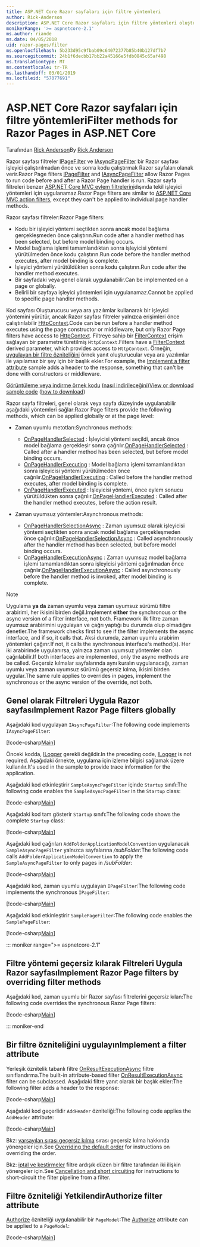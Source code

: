 ```yaml
---
title: ASP.NET Core Razor sayfaları için filtre yöntemleri
author: Rick-Anderson
description: ASP.NET Core Razor sayfaları için filtre yöntemleri oluşturmayı öğrenin.
monikerRange: '>= aspnetcore-2.1'
ms.author: riande
ms.date: 04/05/2018
uid: razor-pages/filter
ms.openlocfilehash: 5b233d95c9fbab09c64072377b85b40b127df7b7
ms.sourcegitcommit: 24b1f6decbb17bb22a45166e5fdb0845c65af498
ms.translationtype: MT
ms.contentlocale: tr-TR
ms.lasthandoff: 03/01/2019
ms.locfileid: "57077691"
---
```

# <a name="filter-methods-for-razor-pages-in-aspnet-core"></a><span data-ttu-id="13cfe-103">ASP.NET Core Razor sayfaları için filtre yöntemleri</span><span class="sxs-lookup"><span data-stu-id="13cfe-103">Filter methods for Razor Pages in ASP.NET Core</span></span>

<span data-ttu-id="13cfe-104">Tarafından [Rick Anderson](https://twitter.com/RickAndMSFT)</span><span class="sxs-lookup"><span data-stu-id="13cfe-104">By [Rick Anderson](https://twitter.com/RickAndMSFT)</span></span>

<span data-ttu-id="13cfe-105">Razor sayfası filtreler [IPageFilter](/dotnet/api/microsoft.aspnetcore.mvc.filters.ipagefilter?view=aspnetcore-2.0) ve [IAsyncPageFilter](/dotnet/api/microsoft.aspnetcore.mvc.filters.iasyncpagefilter?view=aspnetcore-2.0) bir Razor sayfası işleyici çalıştırılmadan önce ve sonra kodu çalıştırmak Razor sayfaları olanak verir.</span><span class="sxs-lookup"><span data-stu-id="13cfe-105">Razor Page filters [IPageFilter](/dotnet/api/microsoft.aspnetcore.mvc.filters.ipagefilter?view=aspnetcore-2.0) and [IAsyncPageFilter](/dotnet/api/microsoft.aspnetcore.mvc.filters.iasyncpagefilter?view=aspnetcore-2.0) allow Razor Pages to run code before and after a Razor Page handler is run.</span></span> <span data-ttu-id="13cfe-106">Razor sayfa filtreleri benzer [ASP.NET Core MVC eylem filtrelerini](xref:mvc/controllers/filters#action-filters)dışında tekil işleyici yöntemleri için uygulanamaz.</span><span class="sxs-lookup"><span data-stu-id="13cfe-106">Razor Page filters are similar to [ASP.NET Core MVC action filters](xref:mvc/controllers/filters#action-filters), except they can't be applied to individual page handler methods.</span></span> 

<span data-ttu-id="13cfe-107">Razor sayfası filtreler:</span><span class="sxs-lookup"><span data-stu-id="13cfe-107">Razor Page filters:</span></span>

* <span data-ttu-id="13cfe-108">Kodu bir işleyici yöntemi seçtikten sonra ancak model bağlama gerçekleşmeden önce çalıştırın.</span><span class="sxs-lookup"><span data-stu-id="13cfe-108">Run code after a handler method has been selected, but before model binding occurs.</span></span>
* <span data-ttu-id="13cfe-109">Model bağlama işlemi tamamlandıktan sonra işleyicisi yöntemi yürütülmeden önce kodu çalıştırın.</span><span class="sxs-lookup"><span data-stu-id="13cfe-109">Run code before the handler method executes, after model binding is complete.</span></span>
* <span data-ttu-id="13cfe-110">İşleyici yöntemi yürütüldükten sonra kodu çalıştırın.</span><span class="sxs-lookup"><span data-stu-id="13cfe-110">Run code after the handler method executes.</span></span>
* <span data-ttu-id="13cfe-111">Bir sayfadaki veya genel olarak uygulanabilir.</span><span class="sxs-lookup"><span data-stu-id="13cfe-111">Can be implemented on a page or globally.</span></span>
* <span data-ttu-id="13cfe-112">Belirli bir sayfaya işleyici yöntemleri için uygulanamaz.</span><span class="sxs-lookup"><span data-stu-id="13cfe-112">Cannot be applied to specific page handler methods.</span></span>

<span data-ttu-id="13cfe-113">Kod sayfası Oluşturucusu veya ara yazılımlar kullanarak bir işleyici yöntemini yürütür, ancak Razor sayfası filtreler yalnızca erişimleri önce çalıştırılabilir [HttpContext](/dotnet/api/microsoft.aspnetcore.mvc.razorpages.pagemodel.httpcontext?view=aspnetcore-2.0#Microsoft_AspNetCore_Mvc_RazorPages_PageModel_HttpContext).</span><span class="sxs-lookup"><span data-stu-id="13cfe-113">Code can be run before a handler method executes using the page constructor or middleware, but only Razor Page filters have access to [HttpContext](/dotnet/api/microsoft.aspnetcore.mvc.razorpages.pagemodel.httpcontext?view=aspnetcore-2.0#Microsoft_AspNetCore_Mvc_RazorPages_PageModel_HttpContext).</span></span> <span data-ttu-id="13cfe-114">Filtreye sahip bir [FilterContext](/dotnet/api/microsoft.aspnetcore.mvc.filters.filtercontext?view=aspnetcore-2.0) erişim sağlayan bir parametre türetilmiş `HttpContext`.</span><span class="sxs-lookup"><span data-stu-id="13cfe-114">Filters have a [FilterContext](/dotnet/api/microsoft.aspnetcore.mvc.filters.filtercontext?view=aspnetcore-2.0) derived parameter, which provides access to `HttpContext`.</span></span> <span data-ttu-id="13cfe-115">Örneğin, [uygulayan bir filtre özniteliğini](#ifa) örnek yanıt oluşturucular veya ara yazılımlar ile yapılamaz bir şey için bir başlık ekler.</span><span class="sxs-lookup"><span data-stu-id="13cfe-115">For example, the [Implement a filter attribute](#ifa) sample adds a header to the response, something that can't be done with constructors or middleware.</span></span>

<span data-ttu-id="13cfe-116">[Görüntüleme veya indirme örnek kodu](https://github.com/aspnet/Docs/tree/master/aspnetcore/razor-pages/filter/sample/PageFilter) ([nasıl indirileceğini](xref:index#how-to-download-a-sample))</span><span class="sxs-lookup"><span data-stu-id="13cfe-116">[View or download sample code](https://github.com/aspnet/Docs/tree/master/aspnetcore/razor-pages/filter/sample/PageFilter) ([how to download](xref:index#how-to-download-a-sample))</span></span>

<span data-ttu-id="13cfe-117">Razor sayfa filtreleri, genel olarak veya sayfa düzeyinde uygulanabilir aşağıdaki yöntemleri sağlar:</span><span class="sxs-lookup"><span data-stu-id="13cfe-117">Razor Page filters provide the following methods, which can be applied globally or at the page level:</span></span>

* <span data-ttu-id="13cfe-118">Zaman uyumlu metotları:</span><span class="sxs-lookup"><span data-stu-id="13cfe-118">Synchronous methods:</span></span>

    * <span data-ttu-id="13cfe-119">[OnPageHandlerSelected](/dotnet/api/microsoft.aspnetcore.mvc.filters.ipagefilter.onpagehandlerselected?view=aspnetcore-2.0) : İşleyicisi yöntemi seçildi, ancak önce model bağlama gerçekleşir sonra çağrılır.</span><span class="sxs-lookup"><span data-stu-id="13cfe-119">[OnPageHandlerSelected](/dotnet/api/microsoft.aspnetcore.mvc.filters.ipagefilter.onpagehandlerselected?view=aspnetcore-2.0) : Called after a handler method has been selected, but before model binding occurs.</span></span>
    * <span data-ttu-id="13cfe-120">[OnPageHandlerExecuting](/dotnet/api/microsoft.aspnetcore.mvc.filters.ipagefilter.onpagehandlerexecuting?view=aspnetcore-2.0) : Model bağlama işlemi tamamlandıktan sonra işleyicisi yöntemi yürütülmeden önce çağrılır.</span><span class="sxs-lookup"><span data-stu-id="13cfe-120">[OnPageHandlerExecuting](/dotnet/api/microsoft.aspnetcore.mvc.filters.ipagefilter.onpagehandlerexecuting?view=aspnetcore-2.0) : Called before the handler method executes, after model binding is complete.</span></span>
    * <span data-ttu-id="13cfe-121">[OnPageHandlerExecuted](/dotnet/api/microsoft.aspnetcore.mvc.filters.ipagefilter.onpagehandlerexecuted?view=aspnetcore-2.0) : İşleyicisi yöntemi, önce eylem sonucu yürütüldükten sonra çağrılır.</span><span class="sxs-lookup"><span data-stu-id="13cfe-121">[OnPageHandlerExecuted](/dotnet/api/microsoft.aspnetcore.mvc.filters.ipagefilter.onpagehandlerexecuted?view=aspnetcore-2.0) : Called after the handler method executes, before the action result.</span></span>

* <span data-ttu-id="13cfe-122">Zaman uyumsuz yöntemler:</span><span class="sxs-lookup"><span data-stu-id="13cfe-122">Asynchronous methods:</span></span>

    * <span data-ttu-id="13cfe-123">[OnPageHandlerSelectionAsync](/dotnet/api/microsoft.aspnetcore.mvc.filters.iasyncpagefilter.onpagehandlerselectionasync?view=aspnetcore-2.0) : Zaman uyumsuz olarak işleyicisi yöntemi seçtikten sonra ancak model bağlama gerçekleşmeden önce çağrılır.</span><span class="sxs-lookup"><span data-stu-id="13cfe-123">[OnPageHandlerSelectionAsync](/dotnet/api/microsoft.aspnetcore.mvc.filters.iasyncpagefilter.onpagehandlerselectionasync?view=aspnetcore-2.0) : Called asynchronously after the handler method has been selected, but before model binding occurs.</span></span>
    * <span data-ttu-id="13cfe-124">[OnPageHandlerExecutionAsync](/dotnet/api/microsoft.aspnetcore.mvc.filters.iasyncpagefilter.onpagehandlerexecutionasync?view=aspnetcore-2.0) : Zaman uyumsuz model bağlama işlemi tamamlandıktan sonra işleyicisi yöntemi çağırılmadan önce çağrılır.</span><span class="sxs-lookup"><span data-stu-id="13cfe-124">[OnPageHandlerExecutionAsync](/dotnet/api/microsoft.aspnetcore.mvc.filters.iasyncpagefilter.onpagehandlerexecutionasync?view=aspnetcore-2.0) : Called asynchronously before the handler method is invoked, after model binding is complete.</span></span>

> [!NOTE]
> <span data-ttu-id="13cfe-125">Uygulama **ya da** zaman uyumlu veya zaman uyumsuz sürümü filtre arabirimi, her ikisini birden değil.</span><span class="sxs-lookup"><span data-stu-id="13cfe-125">Implement **either** the synchronous or the async version of a filter interface, not both.</span></span> <span data-ttu-id="13cfe-126">Framework ilk filtre zaman uyumsuz arabirimini uygulayan ve çağrı yaptığı bu durumda olup olmadığını denetler.</span><span class="sxs-lookup"><span data-stu-id="13cfe-126">The framework checks first to see if the filter implements the async interface, and if so, it calls that.</span></span> <span data-ttu-id="13cfe-127">Aksi durumda, zaman uyumlu arabirim yöntemleri çağırır.</span><span class="sxs-lookup"><span data-stu-id="13cfe-127">If not, it calls the synchronous interface's method(s).</span></span> <span data-ttu-id="13cfe-128">Her iki arabirimde uygulanırsa, yalnızca zaman uyumsuz yöntemler olan çağrılabilir.</span><span class="sxs-lookup"><span data-stu-id="13cfe-128">If both interfaces are implemented, only the async methods are be called.</span></span> <span data-ttu-id="13cfe-129">Geçersiz kılmalar sayfalarında aynı kuralın uygulanacağı, zaman uyumlu veya zaman uyumsuz sürümü geçersiz kılma, ikisini birden uygular.</span><span class="sxs-lookup"><span data-stu-id="13cfe-129">The same rule applies to overrides in pages, implement the synchronous or the async version of the override, not both.</span></span>

## <a name="implement-razor-page-filters-globally"></a><span data-ttu-id="13cfe-130">Genel olarak Filtreleri Uygula Razor sayfası</span><span class="sxs-lookup"><span data-stu-id="13cfe-130">Implement Razor Page filters globally</span></span>

<span data-ttu-id="13cfe-131">Aşağıdaki kod uygulayan `IAsyncPageFilter`:</span><span class="sxs-lookup"><span data-stu-id="13cfe-131">The following code implements `IAsyncPageFilter`:</span></span>

[!code-csharp[Main](filter/sample/PageFilter/Filters/SampleAsyncPageFilter.cs?name=snippet1)]

<span data-ttu-id="13cfe-132">Önceki kodda, [ILogger](/dotnet/api/microsoft.extensions.logging.ilogger?view=aspnetcore-2.0) gerekli değildir.</span><span class="sxs-lookup"><span data-stu-id="13cfe-132">In the preceding code, [ILogger](/dotnet/api/microsoft.extensions.logging.ilogger?view=aspnetcore-2.0) is not required.</span></span> <span data-ttu-id="13cfe-133">Aşağıdaki örnekte, uygulama için izleme bilgisi sağlamak üzere kullanılır.</span><span class="sxs-lookup"><span data-stu-id="13cfe-133">It's used in the sample to provide trace information for the application.</span></span>

<span data-ttu-id="13cfe-134">Aşağıdaki kod etkinleştirir `SampleAsyncPageFilter` içinde `Startup` sınıfı:</span><span class="sxs-lookup"><span data-stu-id="13cfe-134">The following code enables the `SampleAsyncPageFilter` in the `Startup` class:</span></span>

[!code-csharp[Main](filter/sample/PageFilter/Startup.cs?name=snippet2&highlight=11)]

<span data-ttu-id="13cfe-135">Aşağıdaki kod tam gösterir `Startup` sınıfı:</span><span class="sxs-lookup"><span data-stu-id="13cfe-135">The following code shows the complete `Startup` class:</span></span>

[!code-csharp[Main](filter/sample/PageFilter/Startup.cs?name=snippet1)]

<span data-ttu-id="13cfe-136">Aşağıdaki kod çağrıları `AddFolderApplicationModelConvention` uygulanacak `SampleAsyncPageFilter` yalnızca sayfalarına */subFolder*:</span><span class="sxs-lookup"><span data-stu-id="13cfe-136">The following code calls `AddFolderApplicationModelConvention` to apply the `SampleAsyncPageFilter` to only pages in */subFolder*:</span></span>

[!code-csharp[Main](filter/sample/PageFilter/Startup2.cs?name=snippet2)]

<span data-ttu-id="13cfe-137">Aşağıdaki kod, zaman uyumlu uygulayan `IPageFilter`:</span><span class="sxs-lookup"><span data-stu-id="13cfe-137">The following code implements the synchronous `IPageFilter`:</span></span>

[!code-csharp[Main](filter/sample/PageFilter/Filters/SamplePageFilter.cs?name=snippet1)]

<span data-ttu-id="13cfe-138">Aşağıdaki kod etkinleştirir `SamplePageFilter`:</span><span class="sxs-lookup"><span data-stu-id="13cfe-138">The following code enables the `SamplePageFilter`:</span></span>

[!code-csharp[Main](filter/sample/PageFilter/StartupSync.cs?name=snippet2&highlight=11)]

::: moniker range=">= aspnetcore-2.1"

## <a name="implement-razor-page-filters-by-overriding-filter-methods"></a><span data-ttu-id="13cfe-139">Filtre yöntemi geçersiz kılarak Filtreleri Uygula Razor sayfası</span><span class="sxs-lookup"><span data-stu-id="13cfe-139">Implement Razor Page filters by overriding filter methods</span></span>

<span data-ttu-id="13cfe-140">Aşağıdaki kod, zaman uyumlu bir Razor sayfası filtrelerini geçersiz kılan:</span><span class="sxs-lookup"><span data-stu-id="13cfe-140">The following code overrides the synchronous Razor Page filters:</span></span>

[!code-csharp[Main](filter/sample/PageFilter/Pages/Index.cshtml.cs)]

::: moniker-end

<a name="ifa"></a>
## <a name="implement-a-filter-attribute"></a><span data-ttu-id="13cfe-141">Bir filtre özniteliğini uygulayın</span><span class="sxs-lookup"><span data-stu-id="13cfe-141">Implement a filter attribute</span></span>

<span data-ttu-id="13cfe-142">Yerleşik öznitelik tabanlı filtre [OnResultExecutionAsync](/dotnet/api/microsoft.aspnetcore.mvc.filters.iasyncresultfilter.onresultexecutionasync?view=aspnetcore-2.0#Microsoft_AspNetCore_Mvc_Filters_IAsyncResultFilter_OnResultExecutionAsync_Microsoft_AspNetCore_Mvc_Filters_ResultExecutingContext_Microsoft_AspNetCore_Mvc_Filters_ResultExecutionDelegate_) filtre sınıflandırma.</span><span class="sxs-lookup"><span data-stu-id="13cfe-142">The built-in attribute-based filter [OnResultExecutionAsync](/dotnet/api/microsoft.aspnetcore.mvc.filters.iasyncresultfilter.onresultexecutionasync?view=aspnetcore-2.0#Microsoft_AspNetCore_Mvc_Filters_IAsyncResultFilter_OnResultExecutionAsync_Microsoft_AspNetCore_Mvc_Filters_ResultExecutingContext_Microsoft_AspNetCore_Mvc_Filters_ResultExecutionDelegate_) filter can be subclassed.</span></span> <span data-ttu-id="13cfe-143">Aşağıdaki filtre yanıt olarak bir başlık ekler:</span><span class="sxs-lookup"><span data-stu-id="13cfe-143">The following filter adds a header to the response:</span></span>

[!code-csharp[Main](filter/sample/PageFilter/Filters/AddHeaderAttribute.cs)]

<span data-ttu-id="13cfe-144">Aşağıdaki kod geçerlidir `AddHeader` özniteliği:</span><span class="sxs-lookup"><span data-stu-id="13cfe-144">The following code applies the `AddHeader` attribute:</span></span>

[!code-csharp[Main](filter/sample/PageFilter/Pages/Contact.cshtml.cs?name=snippet1)]

<span data-ttu-id="13cfe-145">Bkz: [varsayılan sırası geçersiz kılma](xref:mvc/controllers/filters#overriding-the-default-order) sırası geçersiz kılma hakkında yönergeler için.</span><span class="sxs-lookup"><span data-stu-id="13cfe-145">See [Overriding the default order](xref:mvc/controllers/filters#overriding-the-default-order) for instructions on overriding the order.</span></span>

<span data-ttu-id="13cfe-146">Bkz: [iptal ve kestirmeler](xref:mvc/controllers/filters#cancellation-and-short-circuiting) filtre ardışık düzen bir filtre tarafından iki ilişkin yönergeler için.</span><span class="sxs-lookup"><span data-stu-id="13cfe-146">See [Cancellation and short circuiting](xref:mvc/controllers/filters#cancellation-and-short-circuiting) for instructions to short-circuit the filter pipeline from a filter.</span></span> 

<a name="auth"></a>
## <a name="authorize-filter-attribute"></a><span data-ttu-id="13cfe-147">Filtre özniteliği Yetkilendir</span><span class="sxs-lookup"><span data-stu-id="13cfe-147">Authorize filter attribute</span></span>

<span data-ttu-id="13cfe-148">[Authorize](/dotnet/api/microsoft.aspnetcore.authorization.authorizeattribute?view=aspnetcore-2.0) özniteliği uygulanabilir bir `PageModel`:</span><span class="sxs-lookup"><span data-stu-id="13cfe-148">The [Authorize](/dotnet/api/microsoft.aspnetcore.authorization.authorizeattribute?view=aspnetcore-2.0) attribute can be applied to a `PageModel`:</span></span>

[!code-csharp[Main](filter/sample/PageFilter/Pages/ModelWithAuthFilter.cshtml.cs?highlight=7)]
